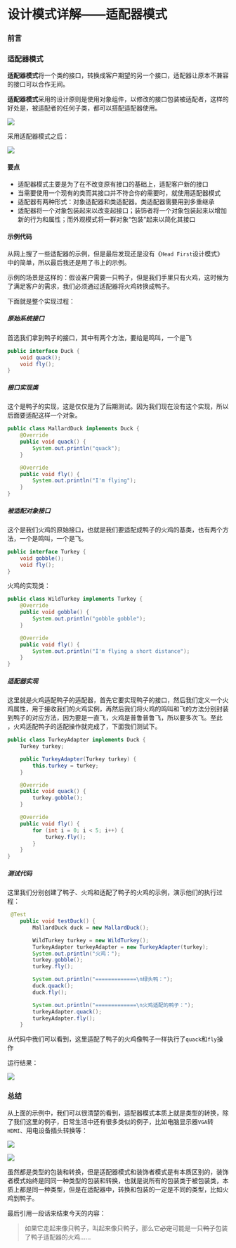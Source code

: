 # 设计模式详解——适配器模式

### 前言



### 适配器模式

**适配器模式**将一个类的接口，转换成客户期望的另一个接口，适配器让原本不兼容的接口可以合作无间。

**适配器模式**采用的设计原则是使用对象组件，以修改的接口包装被适配者，这样的好处是，被适配者的任何子类，都可以搭配适配器使用。

![](https://gitee.com/sysker/picBed/raw/master/images/20211013131240.png)

采用适配器模式之后：

![](https://gitee.com/sysker/picBed/raw/master/images/20211013131317.png)

#### 要点

- 适配器模式主要是为了在不改变原有接口的基础上，适配客户新的接口
- 当需要使用一个现有的类而其接口并不符合你的需要时，就使用适配器模式
- 适配器有两种形式：对象适配器和类适配器。类适配器需要用到多重继承
- 适配器将一个对象包装起来以改变起接口；装饰者将一个对象包装起来以增加新的行为和属性；而外观模式将一群对象“包装”起来以简化其接口



#### 示例代码

从网上搜了一些适配器的示例，但是最后发现还是没有《`Head First`设计模式》中的简单，所以最后我还是用了书上的示例。

示例的场景是这样的：假设客户需要一只鸭子，但是我们手里只有火鸡，这时候为了满足客户的需求，我们必须通过适配器将火鸡转换成鸭子。

下面就是整个实现过程：

##### 原始系统接口

首选我们拿到鸭子的接口，其中有两个方法，要给是鸣叫，一个是飞

```java
public interface Duck {
    void quack();
    void fly();
}
```

##### 接口实现类

这个是鸭子的实现，这是仅仅是为了后期测试。因为我们现在没有这个实现，所以后面要适配这样一个对象。

```java
public class MallardDuck implements Duck {
    @Override
    public void quack() {
        System.out.println("quack");
    }

    @Override
    public void fly() {
        System.out.println("I'm flying");
    }
}
```

##### 被适配对象接口

这个是我们火鸡的原始接口，也就是我们要适配成鸭子的火鸡的基类，也有两个方法，一个是鸣叫，一个是飞。

```java
public interface Turkey {
    void gobble();
    void fly();
}
```

火鸡的实现类：

```java
public class WildTurkey implements Turkey {
    @Override
    public void gobble() {
        System.out.println("gobble gobble");
    }

    @Override
    public void fly() {
        System.out.println("I'm flying a short distance");
    }
}
```

##### 适配器实现

这里就是火鸡适配鸭子的适配器，首先它要实现鸭子的接口，然后我们定义一个火鸡属性，用于接收我们的火鸡实例，再然后我们将火鸡的鸣叫和飞的方法分别封装到鸭子的对应方法，因为要是一直飞，火鸡是普鲁普鲁飞，所以要多次飞。至此 ，火鸡适配鸭子的适配操作就完成了，下面我们测试下。

```java
public class TurkeyAdapter implements Duck {
    Turkey turkey;

    public TurkeyAdapter(Turkey turkey) {
        this.turkey = turkey;
    }

    @Override
    public void quack() {
        turkey.gobble();
    }

    @Override
    public void fly() {
        for (int i = 0; i < 5; i++) {
            turkey.fly();
        }
    }
}
```

##### 测试代码

这里我们分别创建了鸭子、火鸡和适配了鸭子的火鸡的示例，演示他们的执行过程：

```java
 @Test
    public void testDuck() {
        MallardDuck duck = new MallardDuck();

        WildTurkey turkey = new WildTurkey();
        TurkeyAdapter turkeyAdapter = new TurkeyAdapter(turkey);
        System.out.println("火鸡：");
        turkey.gobble();
        turkey.fly();

        System.out.println("=============\n绿头鸭：");
        duck.quack();
        duck.fly();

        System.out.println("=============\n火鸡适配的鸭子：");
        turkeyAdapter.quack();
        turkeyAdapter.fly();
    }
```

从代码中我们可以看到，这里适配了鸭子的火鸡像鸭子一样执行了`quack`和`fly`操作

运行结果：

![](https://gitee.com/sysker/picBed/raw/master/blog/20211013212435.png)



### 总结

从上面的示例中，我们可以很清楚的看到，适配器模式本质上就是类型的转换，除了我们这里的例子，日常生活中还有很多类似的例子，比如电脑显示器`VGA`转`HDMI`、用电设备插头转换等：

![](https://gitee.com/sysker/picBed/raw/master/blog/20211013213315.png)

![](https://gitee.com/sysker/picBed/raw/master/blog/20211013213454.png)

虽然都是类型的包装和转换，但是适配器模式和装饰者模式是有本质区别的，装饰者模式始终是同同一种类型的包装和转换，也就是说所有的包装类于被包装类，本质上都是同一种类型，但是在适配器中，转换和包装的一定是不同的类型，比如火鸡到鸭子。

最后引用一段话来结束今天的内容：

> 如果它走起来像只鸭子，叫起来像只鸭子，那么它~~必定~~可能是一只~~鸭子~~包装了鸭子适配器的火鸡……